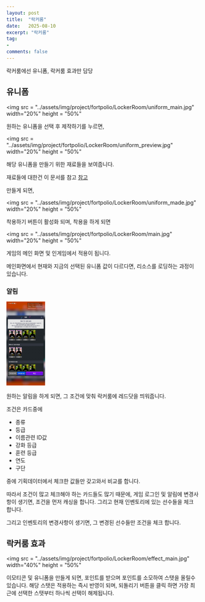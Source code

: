 ```yaml
---
layout: post
title:  "락커룸"
date:   2025-08-10
excerpt: "락커룸"
tag:
-
comments: false
---
```


락커룸에선 유니폼, 락커룸 효과만 담당

## 유니폼
<img src = "../assets/img/project/fortpolio/LockerRoom/uniform_main.jpg" width="20%" height = "50%"

원하는 유니폼을 선택 후 제작하기를 누르면,

<img src = "../assets/img/project/fortpolio/LockerRoom/uniform_preview.jpg" width="20%" height = "50%"

해당 유니폼을 만들기 위한 재료들을 보여줍니다.

재료들에 대한건 이 문서를 참고 [참고](https://aszd0708.github.io/V25_CardMaterial/)

만들게 되면,

<img src = "../assets/img/project/fortpolio/LockerRoom/uniform_made.jpg" width="20%" height = "50%"

착용하기 버튼이 활성화 되며, 착용을 하게 되면

<img src = "../assets/img/project/fortpolio/LockerRoom/main.jpg" width="20%" height = "50%"

게임의 메인 화면 및 인게임에서 적용이 됩니다.

메인화면에서 현재와 지금의 선택된 유니폼 값이 다르다면, 리소스를 로딩하는 과정이 있습니다.

### 알림

<img src = "../assets/img/project/fortpolio/LockerRoom/uniform_material_alarm.jpg" width="20%" height = "50%">

원하는 알림을 하게 되면, 그 조건에 맞춰 락커룸에 레드닷을 띄워줍니다.

조건은 카드중에
- 종류
- 등급
- 이름관련 ID값
- 강화 등급
- 훈련 등급
- 연도
- 구단

중에 기획데이터에서 체크한 값들만 갖고와서 비교를 합니다.

따라서 조건이 많고 체크해야 하는 카드들도 많기 때문에, 게임 로그인 및 알림에 변경사항이 생기면, 조건을 먼저 캐싱을 합니다. 그리고 현재 인벤토리에 있는 선수들을 체크 합니다.

그리고 인벤토리의 변경사항이 생기면, 그 변경된 선수들만 조건을 체크 합니다.

## 락커룸 효과

<img src = "../assets/img/project/fortpolio/LockerRoom/effect_main.jpg" width="40%" height = "50%"

이모티콘 및 유니폼을 만들게 되면, 포인트를 받으며 포인트를 소모하여 스탯을 올릴수 있습니다. 해당 스탯은 적용하는 즉시 반영이 되며, 되돌리기 버튼을 클릭 하면 가장 최근에 선택한 스탯부터 하나씩 선택이 해제됩니다.